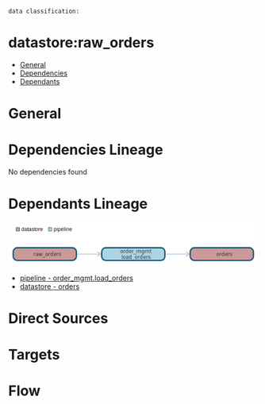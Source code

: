`data classification: `

#  datastore:raw_orders

- [General](#general)
- [Dependencies](#dependencies)
- [Dependants](#dependants)

# General <a name="general"></a>


# Dependencies Lineage <a name="dependencies"></a>

No dependencies found

# Dependants Lineage <a name="dependants"></a>

![image](./dependants.png)
- [pipeline - order_mgmt.load_orders](pipelines/order_mgmt/load_orders/load_orders.md)
- [datastore - orders](datastores/orders/orders.md)

# Direct Sources


# Targets


# Flow

